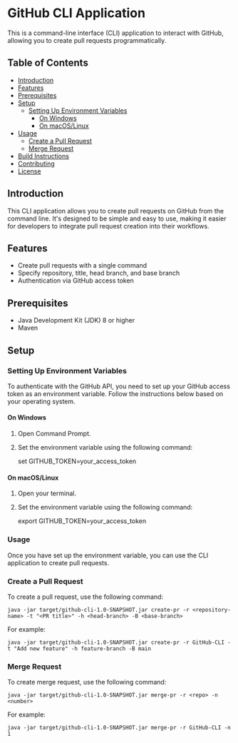 # GitHub CLI Application

This is a command-line interface (CLI) application to interact with GitHub, allowing you to create pull requests programmatically.

## Table of Contents

- [Introduction](#introduction)
- [Features](#features)
- [Prerequisites](#prerequisites)
- [Setup](#setup)
  - [Setting Up Environment Variables](#setting-up-environment-variables)
    - [On Windows](#on-windows)
    - [On macOS/Linux](#on-macoslinux)
- [Usage](#usage)
  - [Create a Pull Request](#create-a-pull-request)
  - [Merge Request](#merge-request)
- [Build Instructions](#build-instructions)
- [Contributing](#contributing)
- [License](#license)

## Introduction

This CLI application allows you to create pull requests on GitHub from the command line. It's designed to be simple and easy to use, making it easier for developers to integrate pull request creation into their workflows.

## Features

- Create pull requests with a single command
- Specify repository, title, head branch, and base branch
- Authentication via GitHub access token

## Prerequisites

- Java Development Kit (JDK) 8 or higher
- Maven

## Setup

### Setting Up Environment Variables

To authenticate with the GitHub API, you need to set up your GitHub access token as an environment variable. Follow the instructions below based on your operating system.

#### On Windows

1. Open Command Prompt.
2. Set the environment variable using the following command:

    set GITHUB_TOKEN=your_access_token

#### On macOS/Linux
1. Open your terminal.

2. Set the environment variable using the following command:

	export GITHUB_TOKEN=your_access_token

### Usage
Once you have set up the environment variable, you can use the CLI application to create pull requests.

### Create a Pull Request
To create a pull request, use the following command:

	java -jar target/github-cli-1.0-SNAPSHOT.jar create-pr -r <repository-name> -t "<PR title>" -h <head-branch> -B <base-branch>
For example:
	
	java -jar target/github-cli-1.0-SNAPSHOT.jar create-pr -r GitHub-CLI -t "Add new feature" -h feature-branch -B main
	
### Merge Request
To create merge request, use the following command:

	java -jar target/github-cli-1.0-SNAPSHOT.jar merge-pr -r <repo> -n <number>

For example:
	
	java -jar target/github-cli-1.0-SNAPSHOT.jar merge-pr -r GitHub-CLI -n 1

	
